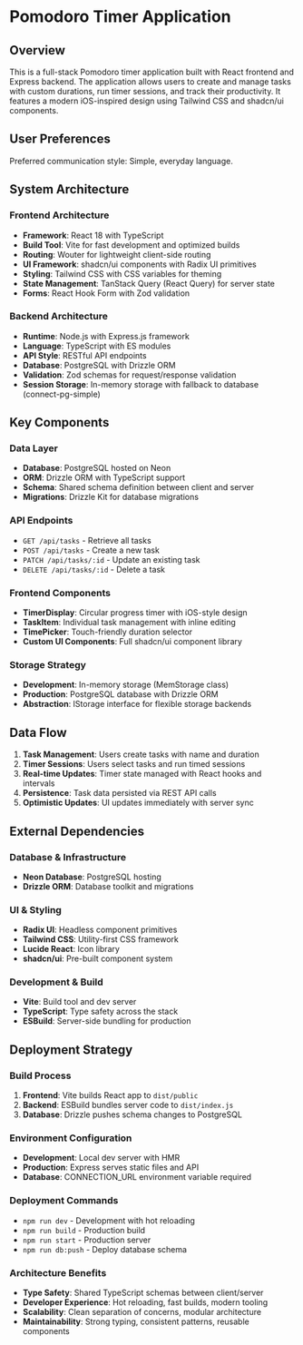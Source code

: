 # Pomodoro Timer Application

## Overview

This is a full-stack Pomodoro timer application built with React frontend and Express backend. The application allows users to create and manage tasks with custom durations, run timer sessions, and track their productivity. It features a modern iOS-inspired design using Tailwind CSS and shadcn/ui components.

## User Preferences

Preferred communication style: Simple, everyday language.

## System Architecture

### Frontend Architecture
- **Framework**: React 18 with TypeScript
- **Build Tool**: Vite for fast development and optimized builds
- **Routing**: Wouter for lightweight client-side routing
- **UI Framework**: shadcn/ui components with Radix UI primitives
- **Styling**: Tailwind CSS with CSS variables for theming
- **State Management**: TanStack Query (React Query) for server state
- **Forms**: React Hook Form with Zod validation

### Backend Architecture
- **Runtime**: Node.js with Express.js framework
- **Language**: TypeScript with ES modules
- **API Style**: RESTful API endpoints
- **Database**: PostgreSQL with Drizzle ORM
- **Validation**: Zod schemas for request/response validation
- **Session Storage**: In-memory storage with fallback to database (connect-pg-simple)

## Key Components

### Data Layer
- **Database**: PostgreSQL hosted on Neon
- **ORM**: Drizzle ORM with TypeScript support
- **Schema**: Shared schema definition between client and server
- **Migrations**: Drizzle Kit for database migrations

### API Endpoints
- `GET /api/tasks` - Retrieve all tasks
- `POST /api/tasks` - Create a new task
- `PATCH /api/tasks/:id` - Update an existing task
- `DELETE /api/tasks/:id` - Delete a task

### Frontend Components
- **TimerDisplay**: Circular progress timer with iOS-style design
- **TaskItem**: Individual task management with inline editing
- **TimePicker**: Touch-friendly duration selector
- **Custom UI Components**: Full shadcn/ui component library

### Storage Strategy
- **Development**: In-memory storage (MemStorage class)
- **Production**: PostgreSQL database with Drizzle ORM
- **Abstraction**: IStorage interface for flexible storage backends

## Data Flow

1. **Task Management**: Users create tasks with name and duration
2. **Timer Sessions**: Users select tasks and run timed sessions
3. **Real-time Updates**: Timer state managed with React hooks and intervals
4. **Persistence**: Task data persisted via REST API calls
5. **Optimistic Updates**: UI updates immediately with server sync

## External Dependencies

### Database & Infrastructure
- **Neon Database**: PostgreSQL hosting
- **Drizzle ORM**: Database toolkit and migrations

### UI & Styling
- **Radix UI**: Headless component primitives
- **Tailwind CSS**: Utility-first CSS framework
- **Lucide React**: Icon library
- **shadcn/ui**: Pre-built component system

### Development & Build
- **Vite**: Build tool and dev server
- **TypeScript**: Type safety across the stack
- **ESBuild**: Server-side bundling for production

## Deployment Strategy

### Build Process
1. **Frontend**: Vite builds React app to `dist/public`
2. **Backend**: ESBuild bundles server code to `dist/index.js`
3. **Database**: Drizzle pushes schema changes to PostgreSQL

### Environment Configuration
- **Development**: Local dev server with HMR
- **Production**: Express serves static files and API
- **Database**: CONNECTION_URL environment variable required

### Deployment Commands
- `npm run dev` - Development with hot reloading
- `npm run build` - Production build
- `npm run start` - Production server
- `npm run db:push` - Deploy database schema

### Architecture Benefits
- **Type Safety**: Shared TypeScript schemas between client/server
- **Developer Experience**: Hot reloading, fast builds, modern tooling
- **Scalability**: Clean separation of concerns, modular architecture
- **Maintainability**: Strong typing, consistent patterns, reusable components